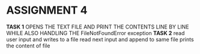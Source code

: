 # ASSIGNMENT 4
**TASK 1**
OPENS THE TEXT FILE AND PRINT THE CONTENTS LINE BY LINE WHILE ALSO HANDLING THE FileNotFoundError exception
**TASK 2**
read user input and writes to a file
read next input and append to same file 
prints the content of file
